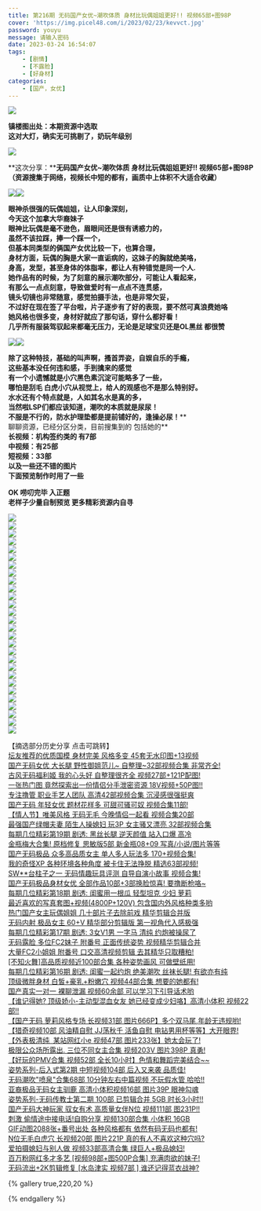 ```yaml
---
title: 第216期 无码国产女优~潮吹体质 身材比玩偶姐姐更好!! 视频65部+图98P
cover: 'https://img.picel48.com/i/2023/02/23/kevvct.jpg'
password: youyu
message: 请输入密码
date: 2023-03-24 16:54:07
tags: 
	- [剧情]
	- [不露脸]
	- [好身材]
categories:
	- [国产，女优]  
---
```


![](https://img.picel48.com/i/2023/02/23/kevvct.jpg)

**镇楼图出处：本期资源中选取  
这对大灯，确实无可挑剔了，奶玩年级别**

![](https://img.picel48.com/i/2023/01/03/f9a0an.gif)

**这次分享：****无码国产女优~潮吹体质 身材比玩偶姐姐更好!! 视频65部+图98P**  
**（资源搜集于网络，视频长中短的都有，画质中上体积不大适合收藏）**

![](https://img.picel48.com/i/2023/01/03/f9a0an.gif)![](https://img.picel48.com/i/2023/02/23/kew5u6.jpg)

**眼神杀很强的玩偶姐姐，让人印象深刻，  
今天这个加拿大华裔妹子**  
**眼神比玩偶是毫不逊色，眉眼间还是很有诱惑力的，  
虽然不该拉踩，捧一个踩一个，  
但基本同类型的俩国产女优比较一下，也算合理，  
身材方面，玩偶的胸是大家一直诟病的，这妹子的胸就绝美咯，  
身高，发型，甚至身体的体脂率，都让人有种错觉是同一个人.**  
**她作品有的时候，为了刻意的展示潮吹部分，可能让人看起来，**  
**有那么一点点刻意，导致做爱时有一点点不连贯感，**  
**镜头切镜也非常随意，感觉拍摄手法，也是非常欠妥，**  
**不过好在现在签了平台啦，片子逐步有了好的表现，要不然可真浪费她咯**  
**她风格也很多变，身材好就应了那句话，穿什么都好看！**  
**几乎所有服装驾驭起来都毫无压力，无论是足球宝贝还是OL黑丝 都很赞**

![](https://img.picel48.com/i/2023/01/03/f9a0an.gif)![](https://img.picel48.com/i/2023/02/23/kew840.jpg)

**除了这种特技，基础的叫声啊，搔首弄姿，自娱自乐的手瘾，  
这些基本没任何违和感，手到擒来的感觉  
有一个小遗憾就是小穴黑色素沉淀可能略多了一些，  
哪怕是刮毛 白虎小穴从视觉上，给人的观感也不是那么特别好。  
水水还有个特点就是，人如其名水是真的多，  
当然啦LSP们都应该知道，潮吹的本质就是尿尿！  
不服是不行的，防水护理垫都是提前铺好的，逢操必尿！****  
聊聊资源，已经分区分类，目前搜集到的 包括她的**  
**长视频：机构签约类的 有7部**  
**中视频：有25部**  
**短视频：33部**  
**以及一些还不错的图片**  
**下面预览制作时用了一些**

**OK 唠叨完毕 入正题**  
**老样子少量自制预览 更多精彩资源内自寻**

![](https://img.picel48.com/i/2023/01/03/f9a0an.gif)  
![](https://img.picel48.com/i/2023/02/23/kfn53m.gif)  
![](https://img.picel48.com/i/2023/02/23/kfxgsq.gif)  
![](https://img.picel48.com/i/2023/02/23/kfxrjt.jpg)  
![](https://img.picel48.com/i/2023/02/23/kfz1al.gif)  
![](https://img.picel48.com/i/2023/02/23/kfzfv0.jpg)  
![](https://img.picel48.com/i/2023/02/23/kg1db7.gif)  
![](https://img.picel48.com/i/2023/02/23/kg2acv.jpg)  
![](https://img.picel48.com/i/2023/02/23/kg3yv4.gif)  
![](https://img.picel48.com/i/2023/02/23/kg6g7y.gif)  
![](https://img.picel48.com/i/2023/02/23/kghd4s.gif)  
![](https://img.picel48.com/i/2023/02/23/kgi0t0.jpg)  
![](https://img.picel48.com/i/2023/02/23/kgj8ix.gif)  
![](https://img.picel48.com/i/2023/02/23/kglqpf.gif)  
![](https://img.picel48.com/i/2023/02/23/kgmvr1.jpg)  
![](https://img.picel48.com/i/2023/02/23/kgqeiz.gif)  
![](https://img.picel48.com/i/2023/02/23/kgr6mg.jpg)  
![](https://img.picel48.com/i/2023/02/23/kh2ntg.gif)  
![](https://img.picel48.com/i/2023/02/23/kh6mm1.gif)  
![](https://img.picel48.com/i/2023/02/23/kh76jx.jpg)  
![](https://img.picel48.com/i/2023/02/23/kh9bol.gif)  
![](https://img.picel48.com/i/2023/02/23/khcc51.gif)  
![](https://img.picel48.com/i/2023/02/23/khobhh.gif)  
![](https://img.picel48.com/i/2023/02/23/khq1f5.jpg)  
![](https://img.picel48.com/i/2023/02/23/khtmlj.gif)  
![](https://img.picel48.com/i/2023/02/23/khugry.jpg)  
![](https://img.picel48.com/i/2023/02/23/khuk9c.jpg)  
![](https://img.picel48.com/i/2023/01/03/f9a0an.gif)

【摘选部分历史分享 点击可跳转】  
[坛友推荐的优质国模 身材完美 风格多变 45套无水印图+13视频](https://pw.sbnc2p.xyz/2048/read.php?tid-9405331.html)  
[国产无码女优 大长腿 野性御姐范儿~ 自整理~32部视频合集 非常齐全!](https://pw.sbnc2p.xyz/2048/read.php?tid-9394114.html)  
[古风无码福利姬 我的心头好 自整理很齐全 视频27部+121P配图!](https://pw.sbnc2p.xyz/2048/read.php?tid-9388633.html)  
[一张热门图 竟然探索出一份情侣分手泄密资源 18V视频+50P图!!](https://pw.sbnc2p.xyz/2048/read.php?tid-9385452.html)  
[专注撸管 职业手艺人团队 高清42部视频合集 沉浸感很强挺爽](https://pw.sbnc2p.xyz/2048/read.php?tid-9382197.html)  
[国产无码 年轻女优 题材花样多 可甜可骚可奴 视频合集11部!](https://pw.sbnc2p.xyz/2048/read.php?tid-9376517.html)  
[【情人节】唯美风格 无码无毛 今晚情侣一起看 视频合集20部](https://pw.sbnc2p.xyz/2048/read.php?tid-9371636.html)  
[最强国产绿帽夫妻 陌生人操媳妇 玩3P 女主骚又漂亮 32部视频合集](https://pw.sbnc2p.xyz/2048/read.php?tid-9367620.html)  
[每期几位精彩第19期 剧透: 黑丝长腿 逆天颜值 站入口爆 高冷](https://pw.sbnc2p.xyz/2048/read.php?tid-9362461.html)  
[金瓶梅大合集! 原档修复 思敏版5部 新金瓶08+09 写真/小说/图片等等](https://pw.sbnc2p.xyz/2048/read.php?tid-9358910.html)  
[国产无码极品 众多高品质女主 单人多人玩法多 170+视频合集!](https://pw.sbnc2p.xyz/2048/read.php?tid-9352853.html)  
[我的奇怪XP 各种环境各种角度 被卡住无法挣脱 精选63部视频!](https://pw.sbnc2p.xyz/2048/read.php?tid-9344399.html)  
[SW\*\*台柱子之一 无码情趣玩具评测 自导自演小故事 视频合集!](https://pw.sbnc2p.xyz/2048/read.php?tid-9328699.html)  
[国产无码极品身材女优 全部作品10部+3部换脸惊喜! 要撸断枪咯~](https://pw.sbnc2p.xyz/2048/read.php?tid-9322397.html)  
[每期几位精彩第18期 剧透: 闺蜜用一根瓜 轻型坦克 少妇 萝莉](https://pw.sbnc2p.xyz/2048/read.php?tid-9314712.html)  
[最近喜欢的写真套图+视频(4800P+120V) 包含国内外风格种类多哟](https://pw.sbnc2p.xyz/2048/read.php?tid-9306837.html)  
[热门国产女主玩偶姐姐 几十部片子去除前戏 精华剪辑合并版](https://pw.sbnc2p.xyz/2048/read.php?tid-9294762.html)  
[无码内射 极品女主 60+V 精华部分剪辑版 第一视角代入感极强](https://pw.sbnc2p.xyz/2048/read.php?tid-9285435.html)  
[每期几位精彩第17期 剧透: 3女V1男 一字马 清纯 约炮被操尿了](https://pw.sbnc2p.xyz/2048/read.php?tid-9273565.html)  
[无码露脸 多位FC2妹子 附番号 正面传统姿势 视频精华剪辑合并](https://pw.sbnc2p.xyz/2048/read.php?tid-9260919.html)  
[大量FC2小姐姐 附番号 口交高清视频剪辑 去其精华只取糟粕!](https://pw.sbnc2p.xyz/2048/read.php?tid-9250210.html)  
[\[不知火舞\]高品质视频近100部合集 各种姿势画风 可做壁纸用!](https://pw.sbnc2p.xyz/2048/read.php?tid-9238435.html)  
[每期几位精彩第16期 剧透: 闺蜜一起约炮 绝美潮吹 丝袜长腿! 有欲亦有纯](https://pw.sbnc2p.xyz/2048/read.php?tid-9222105.html)  
[顶级微胖身材 白皙+豪乳+粉嫩穴 视频44部合集 想要的她都有!](https://pw.sbnc2p.xyz/2048/read.php?tid-9210763.html)  
[国产真实一对一 裸聊泄漏 视频60余部 可以学习下引导话术哟](https://pw.sbnc2p.xyz/2048/read.php?tid-9202980.html)  
[【谁记得她? 顶级娇小-主动型混血女友 她已经变成少妇咯】高清小体积 视频22部!!](https://pw.sbnc2p.xyz/2048/read.php?tid-9182117.html)  
[【国产无码 萝莉风格专场 长视频31部 图片666P】多个双马尾,年龄无违规哟!](https://pw.sbnc2p.xyz/2048/read.php?tid-9156665.html)  
[【猎奇视频10部 风油精自慰 JJ荡秋千 活鱼自慰 电钻男用杯等等】大开眼界!](https://pw.sbnc2p.xyz/2048/read.php?tid-9147235.html)  
[【外表极清纯  某站网红小e 视频47部 图片233张】她太会玩了!](https://pw.sbnc2p.xyz/2048/read.php?tid-9126339.html)  
[极限公众场所露出. 三位不同女主合集 视频203V 图片398P 真勇!](https://pw.sbnc2p.xyz/2048/read.php?tid-9106197.html)  
[【好玩的PMV合集 视频52部 全长10小时】色情和舞蹈完美结合~~](https://pw.sbnc2p.xyz/2048/read.php?tid-9097058.html)  
[姿势系列-后入式第2期 中短视频104部 后入又来袭 品质佳!](https://pw.sbnc2p.xyz/2048/read.php?tid-9051499.html)  
[无码潮吹"喷泉"合集68部 10分钟左右中篇视频 不玩假水管 哈哈!!](https://pw.sbnc2p.xyz/2048/read.php?tid-9011235.html)  
[亚裔极品无码女主驯鹿 高清小体积视频16部 图片39P 眼神勾魂](https://pw.sbnc2p.xyz/2048/read.php?tid-9000800.html)  
[姿势系列-无码传教士第二期 100部 已剪辑合并 5GB 时长3小时!!](https://pw.sbnc2p.xyz/2048/read.php?tid-8982643.html)  
[国产无码大神玩家 驭女有术 高质量女伴N位 视频111部 图231P!!](https://pw.sbnc2p.xyz/2048/read.php?tid-8976389.html)  
[刺激 偷情途中接电话!自购分享 视频130部合集 小体积 16GB](https://pw.sbnc2p.xyz/2048/read.php?tid-8959557.html)  
[GIF动图2088张+番号出处 各种风格都有 依然有码无码也都有!](https://pw.sbnc2p.xyz/2048/read.php?tid-8949915.html)  
[N位无毛白虎穴 长视频20部 图片221P 真的有人不喜欢这种穴吗?](https://pw.sbnc2p.xyz/2048/read.php?tid-8938739.html)  
[爱拍摄媳妇与别人做 视频33部高清合集 绿巨人+极品媳妇!](https://pw.sbnc2p.xyz/2048/read.php?tid-8913709.html)  
[百万粉网红多才多艺 \[视频98部+图500P合集\] 充满肉欲的妹子!](https://pw.sbnc2p.xyz/2048/read.php?tid-8900745.html)  
[无码流出+2K剪辑修复 \[水岛津实 视频7部 \] 谁还记得蓝衣战神?](https://pw.sbnc2p.xyz/2048/read.php?tid-8892057.html)





{% gallery true,220,20 %}

{% endgallery %}